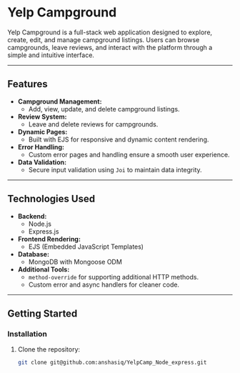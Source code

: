 # Yelp Campground  

Yelp Campground is a full-stack web application designed to explore, create, edit, and manage campground listings. Users can browse campgrounds, leave reviews, and interact with the platform through a simple and intuitive interface.  

---

## Features  
- **Campground Management:**  
  - Add, view, update, and delete campground listings.  
- **Review System:**  
  - Leave and delete reviews for campgrounds.  
- **Dynamic Pages:**  
  - Built with EJS for responsive and dynamic content rendering.  
- **Error Handling:**  
  - Custom error pages and handling ensure a smooth user experience.  
- **Data Validation:**  
  - Secure input validation using `Joi` to maintain data integrity.  

---

## Technologies Used  
- **Backend:**  
  - Node.js  
  - Express.js  
- **Frontend Rendering:**  
  - EJS (Embedded JavaScript Templates)  
- **Database:**  
  - MongoDB with Mongoose ODM  
- **Additional Tools:**  
  - `method-override` for supporting additional HTTP methods.  
  - Custom error and async handlers for cleaner code.  

---

## Getting Started  

### Installation  
1. Clone the repository:  
   ```bash
   git clone git@github.com:anshasiq/YelpCamp_Node_express.git
